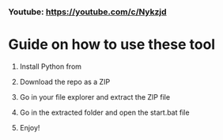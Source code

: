 ### Youtube: https://youtube.com/c/Nykzjd ###
     
# Guide on how to use these tool   
     
1. Install Python from 
  
2. Download the repo as a ZIP  
  
3. Go in your file explorer and extract the ZIP file  
    
4. Go in the extracted folder and open the start.bat file     
 
5. Enjoy!    